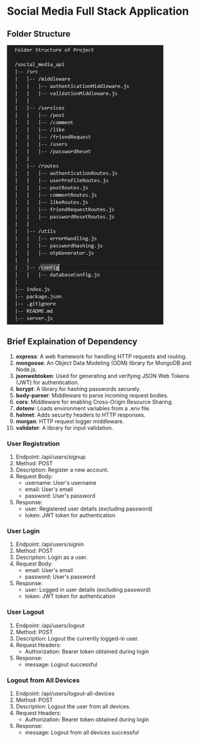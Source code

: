 # Social Media Full Stack Application

## Folder Structure
![Folder-Structure](./public/images/folder_structure.JPG)

## Brief Explaination of Dependency
1. **express**: A web framework for handling HTTP requests and routing.
2. **mongoose**: An Object Data Modeling (ODM) library for MongoDB and Node.js.
3. **jsonwebtoken**: Used for generating and verifying JSON Web Tokens (JWT) for authentication.
4. **bcrypt**: A library for hashing passwords securely.
5. **body-parser**: Middleware to parse incoming request bodies.
6. **cors**: Middleware for enabling Cross-Origin Resource Sharing.
7. **dotenv**: Loads environment variables from a .env file.
8. **helmet**: Adds security headers to HTTP responses.
9. **morgan**: HTTP request logger middleware.
10. **validator**: A library for input validation.


### User Registration

1. Endpoint: /api/users/signup
2. Method: POST
3. Description: Register a new account.
4. Request Body:
    - username: User's username
    - email: User's email
    - password: User's password
5. Response:
    - user: Registered user details (excluding password)
    - token: JWT token for authentication


### User Login

1. Endpoint: /api/users/signin
2. Method: POST
3. Description: Login as a user.
4. Request Body:
    - email: User's email
    - password: User's password
5. Response:
    - user: Logged in user details (excluding password)
    - token: JWT token for authentication


### User Logout

1. Endpoint: /api/users/logout
2. Method: POST
3. Description: Logout the currently logged-in user.
4. Request Headers:
    - Authorization: Bearer token obtained during login
5. Response:
    - message: Logout successful


### Logout from All Devices

1. Endpoint: /api/users/logout-all-devices
2. Method: POST
3. Description: Logout the user from all devices.
4. Request Headers:
    - Authorization: Bearer token obtained during login
5. Response:
    - message: Logout from all devices successful